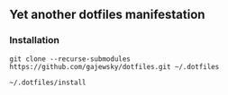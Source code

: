 ## Yet another dotfiles manifestation

### Installation

```
git clone --recurse-submodules https://github.com/gajewsky/dotfiles.git ~/.dotfiles

~/.dotfiles/install
```
